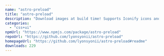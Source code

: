 ```yaml
---
name: "astro-preload"
title: "astro-preload"
description: "Download images at build time! Supports Iconify icons and arbitrary images."
categories:
  - "css+ui"
npmUrl: "https://www.npmjs.com/package/astro-preload"
repoUrl: "https://github.com/lyonsyonii/astro-preload"
homepageUrl: "https://github.com/lyonsyonii/astro-preload#readme"
downloads: 229
---
```

